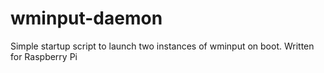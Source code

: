 wminput-daemon
==============

Simple startup script to launch two instances of wminput on boot. Written for Raspberry Pi
